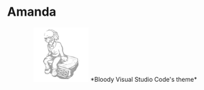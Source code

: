 # Amanda
<div align="center">
  <img src="https://github.com/Neotoxic-off/Amanda/blob/master/images/trap.png" image-src="https://github.com/Neotoxic-off/Amanda/blob/master/images/trap.png" width="128" height="128" />
*Bloody Visual Studio Code's theme*
  <div/>
